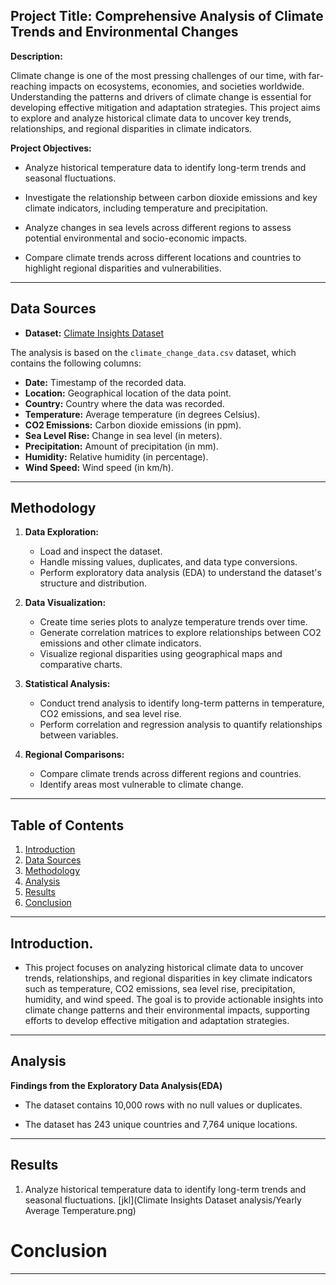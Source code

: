 ## **Project Title:**  **Comprehensive Analysis of Climate Trends and Environmental Changes**

**Description:** 

Climate change is one of the most pressing challenges of our time, with far-reaching impacts on ecosystems, economies, and societies worldwide. Understanding the patterns and drivers of climate change is essential for developing effective mitigation and adaptation strategies. This project aims to explore and analyze historical climate data to uncover key trends, relationships, and regional disparities in climate indicators.

**Project Objectives:**
- Analyze historical temperature data to identify long-term trends and seasonal fluctuations.

- Investigate the relationship between carbon dioxide emissions and key climate indicators, including temperature and precipitation.

- Analyze changes in sea levels across different regions to assess potential environmental and socio-economic impacts.

- Compare climate trends across different locations and countries to highlight regional disparities and vulnerabilities.

---

## Data Sources  
- **Dataset:** [Climate Insights Dataset](https://www.kaggle.com/datasets/goyaladi/climate-insights-dataset?select=climate_change_data.csv)

The analysis is based on the `climate_change_data.csv` dataset, which contains the following columns:
- **Date:** Timestamp of the recorded data.
- **Location:** Geographical location of the data point.
- **Country:** Country where the data was recorded.
- **Temperature:** Average temperature (in degrees Celsius).
- **CO2 Emissions:** Carbon dioxide emissions (in ppm).
- **Sea Level Rise:** Change in sea level (in meters).
- **Precipitation:** Amount of precipitation (in mm).
- **Humidity:** Relative humidity (in percentage).
- **Wind Speed:** Wind speed (in km/h).

---

## Methodology  
1. **Data Exploration:**
   - Load and inspect the dataset.
   - Handle missing values, duplicates, and data type conversions.
   - Perform exploratory data analysis (EDA) to understand the dataset's structure and distribution.

2. **Data Visualization:**
   - Create time series plots to analyze temperature trends over time.
   - Generate correlation matrices to explore relationships between CO2 emissions and other climate indicators.
   - Visualize regional disparities using geographical maps and comparative charts.

3. **Statistical Analysis:**
   - Conduct trend analysis to identify long-term patterns in temperature, CO2 emissions, and sea level rise.
   - Perform correlation and regression analysis to quantify relationships between variables.

4. **Regional Comparisons:**
   - Compare climate trends across different regions and countries.
   - Identify areas most vulnerable to climate change.

---
## Table of Contents
1. [Introduction](#introduction)
2. [Data Sources](#data-sources)
3. [Methodology](#methodology)
4. [Analysis](#analysis)
5. [Results](#results)
6. [Conclusion](#conclusion)

---

## Introduction.  
- This project focuses on analyzing historical climate data to uncover trends, relationships, and regional disparities in key climate indicators such as temperature, CO2 emissions, sea level rise, precipitation, humidity, and wind speed. The goal is to provide actionable insights into climate change patterns and their environmental impacts, supporting efforts to develop effective mitigation and adaptation strategies.
---

## Analysis 
**Findings from the Exploratory Data Analysis(EDA)**

- The dataset contains 10,000 rows with no null values or duplicates.

- The dataset has 243 unique countries and 7,764 unique locations.
---

## Results  
1. Analyze historical temperature data to identify long-term trends and seasonal fluctuations.
[jkl](Climate Insights Dataset analysis/Yearly Average Temperature.png)
# Conclusion


---


